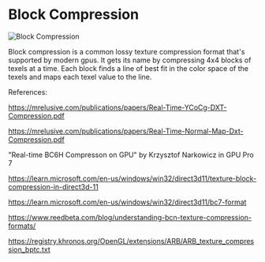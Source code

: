 # Block Compression
![Block Compression](screenshot.jpg)

Block compression is a common lossy texture compression format that's supported by modern gpus.  It gets its name by compressing 4x4 blocks of texels at a time.
Each block finds a line of best fit in the color space of the texels and maps each texel value to the line.

References:

https://mrelusive.com/publications/papers/Real-Time-YCoCg-DXT-Compression.pdf

https://mrelusive.com/publications/papers/Real-Time-Normal-Map-Dxt-Compression.pdf

"Real-time BC6H Compresson on GPU" by Krzysztof Narkowicz in GPU Pro 7

https://learn.microsoft.com/en-us/windows/win32/direct3d11/texture-block-compression-in-direct3d-11

https://learn.microsoft.com/en-us/windows/win32/direct3d11/bc7-format

https://www.reedbeta.com/blog/understanding-bcn-texture-compression-formats/

https://registry.khronos.org/OpenGL/extensions/ARB/ARB_texture_compression_bptc.txt